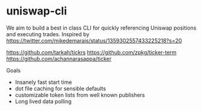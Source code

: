 # uniswap-cli

We aim to build a best in class CLI for quickly referencing Uniswap positions and executing trades. Inspired by https://twitter.com/mikedemarais/status/1359302557433225218?s=20


https://github.com/tarkah/tickrs
https://github.com/zpkg/ticker-term
https://github.com/achannarasappa/ticker


Goals
- Insanely fast start time
- dot file caching for sensible defaults
- customizable token lists from well known publishers
- Long lived data polling

